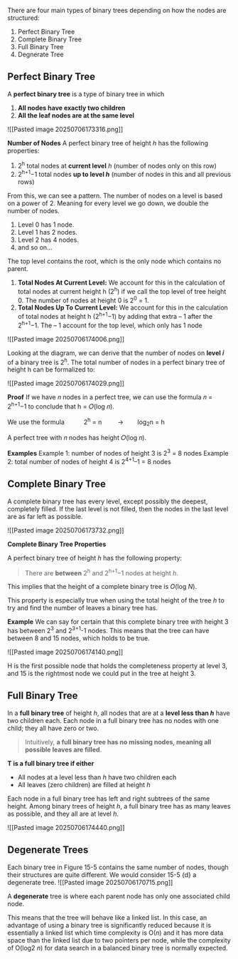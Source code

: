 There are four main types of binary trees depending on how the nodes are structured:
1. Perfect Binary Tree
2. Complete Binary Tree
3. Full Binary Tree
4. Degnerate Tree
## **Perfect Binary Tree**

A **perfect binary tree** is a type of binary tree in which

1. **All nodes have exactly two children**
2. **All the leaf nodes are at the same level**

![[Pasted image 20250706173316.png]]

**Number of Nodes**
A perfect binary tree of height _h_ has the following properties:
1. 2<sup>h</sup> total nodes at **current level** _h_ (number of nodes only on this row)
2. 2<sup>h+1</sup>−1 total nodes **up to level _h_** (number of nodes in this and all previous rows)

From this, we can see a pattern.
The number of nodes on a level is based on a power of 2.
Meaning for every level we go down, we double the number of nodes.

1. Level 0 has 1 node.
2. Level 1 has 2 nodes.
3. Level 2 has 4 nodes.
4. and so on…

The top level contains the root, which is the only node which contains no parent.
1. **Total Nodes At Current Level:** We account for this in the calculation of total nodes at current height h (2<sup>h</sup>) if we call the top level of tree height 0. 
   The number of nodes at height 0 is 2<sup>0</sup> = 1.
2. **Total Nodes Up To Current Level:** We account for this in the calculation of total nodes at height h (2<sup>h+1</sup>−1) by adding that extra – 1 after the 2<sup>h+1</sup>−1. The – 1 account for the top level, which only has 1 node

![[Pasted image 20250706174006.png]]

Looking at the diagram, we can derive that the number of nodes on **level 𝑖** of a binary tree is 2<sup>h</sup>.
The total number of nodes in a perfect binary tree of height h can be formalized to: 

![[Pasted image 20250706174029.png]]

**Proof**
If we have 𝑛 nodes in a perfect tree, we can use the formula 𝑛 = 2<sup>h+1</sup>−1 to conclude that h = 𝑂(log 𝑛).

We use the formula          
2<sup>h</sup> = n         ->        log<sub>2</sub>n = h

A perfect tree with 𝑛 nodes has height 𝑂(log 𝑛).

**Examples**
Example 1: number of nodes of height 3 is 2<sup>3</sup> = 8 nodes
Example 2: total number of nodes of height 4 is 2<sup>4+1</sup>–1 = 8 nodes
## **Complete Binary Tree**

A complete binary tree has every level, except possibly the deepest, completely filled.
If the last level is not filled, then the nodes in the last level are as far left as possible.

![[Pasted image 20250706173732.png]]

**Complete Binary Tree Properties**

A perfect binary tree of height _h_ has the following property:

>There are **between** 2<sup>h</sup> and 2<sup>h+1</sup>−1 nodes at height _h_.

This implies that the height of a complete binary tree is _O_(log _N_).

This property is especially true when using the total height of the tree _h_ to try and find the number of leaves a binary tree has.

**Example**
We can say for certain that this complete binary tree with height 3 has between 2<sup>3</sup> and 2<sup>3+1</sup>-1 nodes.
This means that the tree can have between 8 and 15 nodes, which holds to be true.

![[Pasted image 20250706174140.png]]

H is the first possible node that holds the completeness property at level 3, and 15 is the rightmost node we could put in the tree at height 3.

## **Full Binary Tree**

In a **full binary tree** of height _h_, all nodes that are at a **level less than _h_** have two children each.
Each node in a full binary tree has no nodes with one child; they all have zero or two.

>Intuitively, **a full binary tree has no missing nodes, meaning all possible leaves are filled**.

**T is a full binary tree if either**
- All nodes at a level less than _h_ have two children each
- All leaves (zero children) are filled at height _h_

Each node in a full binary tree has left and right subtrees of the same height.
Among binary trees of height _h_, a full binary tree has as many leaves as possible, and they all are at level _h_.

![[Pasted image 20250706174440.png]]
## Degenerate Trees

Each binary tree in Figure 15-5 contains the same number of nodes, though their structures are quite different. We would consider 15-5 {d} a degenerate tree.
  ![[Pasted image 20250706170715.png]]

A **degenerate** tree is where each parent node has only one associated child node.

This means that the tree will behave like a linked list. In this case, an advantage of using a binary tree is significantly reduced because it is essentially a linked list which time complexity is O(_n_) and it has more data space than the linked list due to two pointers per node, while the complexity of O(log2 _n_) for data search in a balanced binary tree is normally expected.

